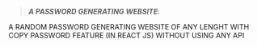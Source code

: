 >_**A PASSWORD GENERATING WEBSITE**_:

A RANDOM PASSWORD GENERATING WEBSITE OF ANY LENGHT WITH COPY PASSWORD FEATURE (IN REACT JS) WITHOUT USING ANY API
